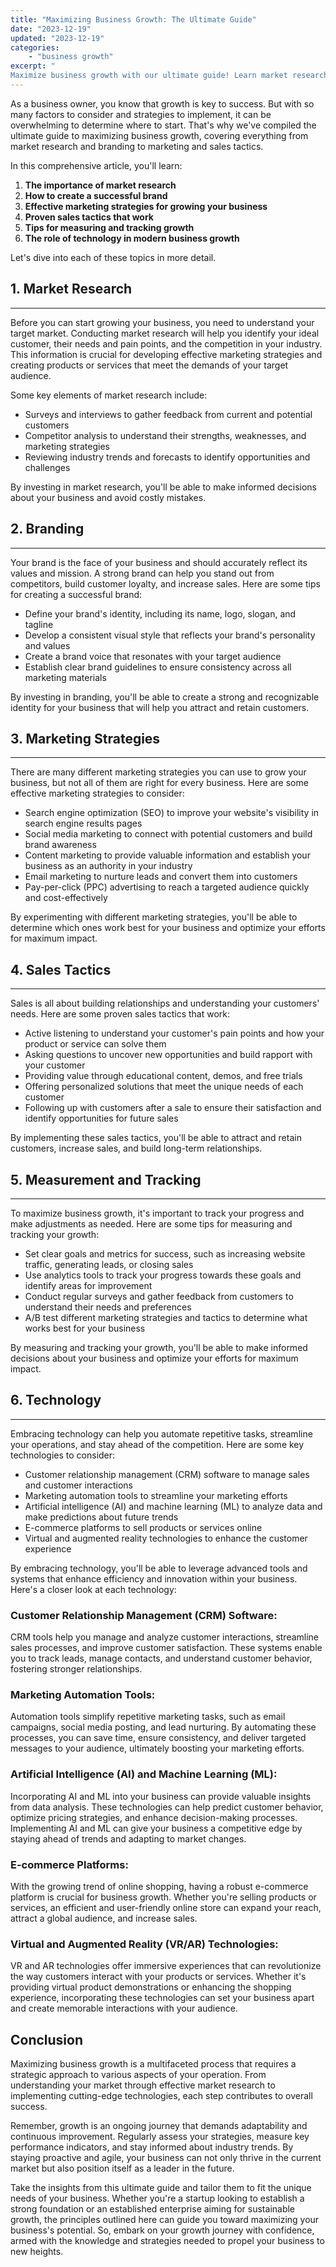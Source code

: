 ```yaml
---
title: "Maximizing Business Growth: The Ultimate Guide"
date: "2023-12-19"
updated: "2023-12-19"
categories: 
    - "business growth"
excerpt: "
Maximize business growth with our ultimate guide! Learn market research, branding, effective marketing strategies, proven sales tactics, measurement & tracking, and technology. Grow your customer base and increase sales today!"
--- 
```

As a business owner, you know that growth is key to success. But with so many factors to consider and strategies to implement, it can be overwhelming to determine where to start. That's why we've compiled the ultimate guide to maximizing business growth, covering everything from market research and branding to marketing and sales tactics.

In this comprehensive article, you'll learn:

1. **The importance of market research**
2. **How to create a successful brand**
3. **Effective marketing strategies for growing your business**
4. **Proven sales tactics that work**
5. **Tips for measuring and tracking growth**
6. **The role of technology in modern business growth**

Let's dive into each of these topics in more detail.

## 1. Market Research
--------------------

Before you can start growing your business, you need to understand your target market. Conducting market research will help you identify your ideal customer, their needs and pain points, and the competition in your industry. This information is crucial for developing effective marketing strategies and creating products or services that meet the demands of your target audience.

Some key elements of market research include:

- Surveys and interviews to gather feedback from current and potential customers
- Competitor analysis to understand their strengths, weaknesses, and marketing strategies
- Reviewing industry trends and forecasts to identify opportunities and challenges

By investing in market research, you'll be able to make informed decisions about your business and avoid costly mistakes.

## 2. Branding
------------

Your brand is the face of your business and should accurately reflect its values and mission. A strong brand can help you stand out from competitors, build customer loyalty, and increase sales. Here are some tips for creating a successful brand:

- Define your brand's identity, including its name, logo, slogan, and tagline
- Develop a consistent visual style that reflects your brand's personality and values
- Create a brand voice that resonates with your target audience
- Establish clear brand guidelines to ensure consistency across all marketing materials

By investing in branding, you'll be able to create a strong and recognizable identity for your business that will help you attract and retain customers.

## 3. Marketing Strategies
----------------------

There are many different marketing strategies you can use to grow your business, but not all of them are right for every business. Here are some effective marketing strategies to consider:

- Search engine optimization (SEO) to improve your website's visibility in search engine results pages
- Social media marketing to connect with potential customers and build brand awareness
- Content marketing to provide valuable information and establish your business as an authority in your industry
- Email marketing to nurture leads and convert them into customers
- Pay-per-click (PPC) advertising to reach a targeted audience quickly and cost-effectively

By experimenting with different marketing strategies, you'll be able to determine which ones work best for your business and optimize your efforts for maximum impact.

## 4. Sales Tactics
----------------

Sales is all about building relationships and understanding your customers' needs. Here are some proven sales tactics that work:

- Active listening to understand your customer's pain points and how your product or service can solve them
- Asking questions to uncover new opportunities and build rapport with your customer
- Providing value through educational content, demos, and free trials
- Offering personalized solutions that meet the unique needs of each customer
- Following up with customers after a sale to ensure their satisfaction and identify opportunities for future sales

By implementing these sales tactics, you'll be able to attract and retain customers, increase sales, and build long-term relationships.

## 5. Measurement and Tracking
----------------------------

To maximize business growth, it's important to track your progress and make adjustments as needed. Here are some tips for measuring and tracking your growth:

- Set clear goals and metrics for success, such as increasing website traffic, generating leads, or closing sales
- Use analytics tools to track your progress towards these goals and identify areas for improvement
- Conduct regular surveys and gather feedback from customers to understand their needs and preferences
- A/B test different marketing strategies and tactics to determine what works best for your business

By measuring and tracking your growth, you'll be able to make informed decisions about your business and optimize your efforts for maximum impact.

## 6. Technology
---------------

Embracing technology can help you automate repetitive tasks, streamline your operations, and stay ahead of the competition. Here are some key technologies to consider:

- Customer relationship management (CRM) software to manage sales and customer interactions
- Marketing automation tools to streamline your marketing efforts
- Artificial intelligence (AI) and machine learning (ML) to analyze data and make predictions about future trends
- E-commerce platforms to sell products or services online
- Virtual and augmented reality technologies to enhance the customer experience

By embracing technology, you'll be able to leverage advanced tools and systems that enhance efficiency and innovation within your business. Here's a closer look at each technology:

### Customer Relationship Management (CRM) Software: 
CRM tools help you manage and analyze customer interactions, streamline sales processes, and improve customer satisfaction. These systems enable you to track leads, manage contacts, and understand customer behavior, fostering stronger relationships.

### Marketing Automation Tools: 
Automation tools simplify repetitive marketing tasks, such as email campaigns, social media posting, and lead nurturing. By automating these processes, you can save time, ensure consistency, and deliver targeted messages to your audience, ultimately boosting your marketing efforts.

### Artificial Intelligence (AI) and Machine Learning (ML): 
Incorporating AI and ML into your business can provide valuable insights from data analysis. These technologies can help predict customer behavior, optimize pricing strategies, and enhance decision-making processes. Implementing AI and ML can give your business a competitive edge by staying ahead of trends and adapting to market changes.

### E-commerce Platforms: 
With the growing trend of online shopping, having a robust e-commerce platform is crucial for business growth. Whether you're selling products or services, an efficient and user-friendly online store can expand your reach, attract a global audience, and increase sales.

### Virtual and Augmented Reality (VR/AR) Technologies: 
VR and AR technologies offer immersive experiences that can revolutionize the way customers interact with your products or services. Whether it's providing virtual product demonstrations or enhancing the shopping experience, incorporating these technologies can set your business apart and create memorable interactions with your audience.


## Conclusion
Maximizing business growth is a multifaceted process that requires a strategic approach to various aspects of your operation. From understanding your market through effective market research to implementing cutting-edge technologies, each step contributes to overall success.

Remember, growth is an ongoing journey that demands adaptability and continuous improvement. Regularly assess your strategies, measure key performance indicators, and stay informed about industry trends. By staying proactive and agile, your business can not only thrive in the current market but also position itself as a leader in the future.

Take the insights from this ultimate guide and tailor them to fit the unique needs of your business. Whether you're a startup looking to establish a strong foundation or an established enterprise aiming for sustainable growth, the principles outlined here can guide you toward maximizing your business's potential. So, embark on your growth journey with confidence, armed with the knowledge and strategies needed to propel your business to new heights.